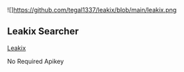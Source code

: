 ![]https://github.com/tegal1337/leakix/blob/main/leakix.png
<br>
## Leakix Searcher
[Leakix](https://leakix.net)

No Required Apikey
